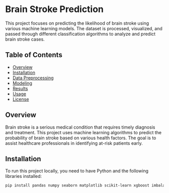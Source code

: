 # Brain Stroke Prediction

This project focuses on predicting the likelihood of brain stroke using various machine learning models. The dataset is processed, visualized, and passed through different classification algorithms to analyze and predict brain stroke cases.

## Table of Contents
- [Overview](#overview)
- [Installation](#installation)
- [Data Preprocessing](#data-preprocessing)
- [Modeling](#modeling)
- [Results](#results)
- [Usage](#usage)
- [License](#license)

## Overview

Brain stroke is a serious medical condition that requires timely diagnosis and treatment. This project uses machine learning algorithms to predict the probability of brain stroke based on various health factors. The goal is to assist healthcare professionals in identifying at-risk patients early.

## Installation

To run this project locally, you need to have Python and the following libraries installed:

```bash
pip install pandas numpy seaborn matplotlib scikit-learn xgboost imbalanced-learn graphviz mlxtend
